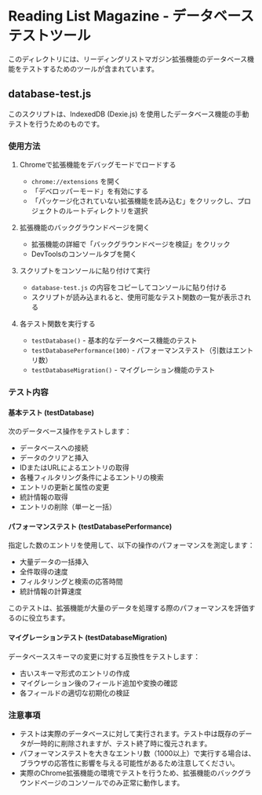 # Reading List Magazine - データベーステストツール

このディレクトリには、リーディングリストマガジン拡張機能のデータベース機能をテストするためのツールが含まれています。

## database-test.js

このスクリプトは、IndexedDB (Dexie.js) を使用したデータベース機能の手動テストを行うためのものです。

### 使用方法

1. Chromeで拡張機能をデバッグモードでロードする
   - `chrome://extensions` を開く
   - 「デベロッパーモード」を有効にする
   - 「パッケージ化されていない拡張機能を読み込む」をクリックし、プロジェクトのルートディレクトリを選択

2. 拡張機能のバックグラウンドページを開く
   - 拡張機能の詳細で「バックグラウンドページを検証」をクリック
   - DevToolsのコンソールタブを開く

3. スクリプトをコンソールに貼り付けて実行
   - `database-test.js` の内容をコピーしてコンソールに貼り付ける
   - スクリプトが読み込まれると、使用可能なテスト関数の一覧が表示される

4. 各テスト関数を実行する
   - `testDatabase()` - 基本的なデータベース機能のテスト
   - `testDatabasePerformance(100)` - パフォーマンステスト（引数はエントリ数）
   - `testDatabaseMigration()` - マイグレーション機能のテスト

### テスト内容

#### 基本テスト (testDatabase)

次のデータベース操作をテストします：

- データベースへの接続
- データのクリアと挿入
- IDまたはURLによるエントリの取得
- 各種フィルタリング条件によるエントリの検索
- エントリの更新と属性の変更
- 統計情報の取得
- エントリの削除（単一と一括）

#### パフォーマンステスト (testDatabasePerformance)

指定した数のエントリを使用して、以下の操作のパフォーマンスを測定します：

- 大量データの一括挿入
- 全件取得の速度
- フィルタリングと検索の応答時間
- 統計情報の計算速度

このテストは、拡張機能が大量のデータを処理する際のパフォーマンスを評価するのに役立ちます。

#### マイグレーションテスト (testDatabaseMigration)

データベーススキーマの変更に対する互換性をテストします：

- 古いスキーマ形式のエントリの作成
- マイグレーション後のフィールド追加や変換の確認
- 各フィールドの適切な初期化の検証

### 注意事項

- テストは実際のデータベースに対して実行されます。テスト中は既存のデータが一時的に削除されますが、テスト終了時に復元されます。
- パフォーマンステストを大きなエントリ数（1000以上）で実行する場合は、ブラウザの応答性に影響を与える可能性があるため注意してください。
- 実際のChrome拡張機能の環境でテストを行うため、拡張機能のバックグラウンドページのコンソールでのみ正常に動作します。
